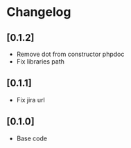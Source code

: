 # Changelog

## [0.1.2]
- Remove dot from constructor phpdoc
- Fix libraries path

## [0.1.1]
- Fix jira url

## [0.1.0]
- Base code
